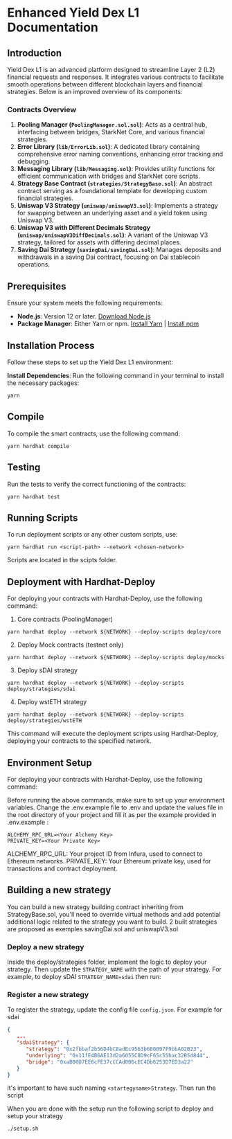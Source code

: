 # Enhanced Yield Dex L1 Documentation

## Introduction

Yield Dex L1 is an advanced platform designed to streamline Layer 2 (L2) financial requests and responses. It integrates various contracts to facilitate smooth operations between different blockchain layers and financial strategies. Below is an improved overview of its components:

### Contracts Overview

1. **Pooling Manager (`PoolingManager.sol.sol`)**: Acts as a central hub, interfacing between bridges, StarkNet Core, and various financial strategies.
2. **Error Library (`lib/ErrorLib.sol`)**: A dedicated library containing comprehensive error naming conventions, enhancing error tracking and debugging.
3. **Messaging Library (`lib/Messaging.sol`)**: Provides utility functions for efficient communication with bridges and StarkNet core scripts.
4. **Strategy Base Contract (`strategies/StrategyBase.sol`)**: An abstract contract serving as a foundational template for developing custom financial strategies.
5. **Uniswap V3 Strategy (`uniswap/uniswapV3.sol`)**: Implements a strategy for swapping between an underlying asset and a yield token using Uniswap V3.
6. **Uniswap V3 with Different Decimals Strategy (`uniswap/uniswapV3DiffDecimals.sol`)**: A variant of the Uniswap V3 strategy, tailored for assets with differing decimal places.
7. **Saving Dai Strategy (`savingDai/savingDai.sol`)**: Manages deposits and withdrawals in a saving Dai contract, focusing on Dai stablecoin operations.

## Prerequisites

Ensure your system meets the following requirements:

- **Node.js**: Version 12 or later. [Download Node.js](https://nodejs.org/)
- **Package Manager**: Either Yarn or npm. [Install Yarn](https://yarnpkg.com/getting-started/install) | [Install npm](https://www.npmjs.com/get-npm)

## Installation Process

Follow these steps to set up the Yield Dex L1 environment:

**Install Dependencies**: Run the following command in your terminal to install the necessary packages:

   ```shell
   yarn
   ```


## Compile

To compile the smart contracts, use the following command:

```shell
yarn hardhat compile
```

## Testing

Run the tests to verify the correct functioning of the contracts:

```shell
yarn hardhat test
```


## Running Scripts

To run deployment scripts or any other custom scripts, use:

```shell
yarn hardhat run <script-path> --network <chosen-network>
```

Scripts are located in the scipts folder.

## Deployment with Hardhat-Deploy

For deploying your contracts with Hardhat-Deploy, use the following command:


1. Core contracts (PoolingManager)
```shell
yarn hardhat deploy --network ${NETWORK} --deploy-scripts deploy/core
```

2. Deploy Mock contracts (testnet only)
```shell
yarn hardhat deploy --network ${NETWORK} --deploy-scripts deploy/mocks
```

3. Deploy sDAI strategy
```shell
yarn hardhat deploy --network ${NETWORK} --deploy-scripts deploy/strategies/sdai
```

4. Deploy wstETH strategy
```shell
yarn hardhat deploy --network ${NETWORK} --deploy-scripts deploy/strategies/wstETH
```

This command will execute the deployment scripts using Hardhat-Deploy, deploying your contracts to the specified network.


## Environment Setup

For deploying your contracts with Hardhat-Deploy, use the following command:

Before running the above commands, make sure to set up your environment variables. Change the .env.example file to .env and update the values file in the root directory of your project and fill it as per the example provided in .env.example :

```plaintext
ALCHEMY_RPC_URL=<Your Alchemy Key>
PRIVATE_KEY=<Your Private Key>
```

ALCHEMY_RPC_URL: Your project ID from Infura, used to connect to Ethereum networks.
PRIVATE_KEY: Your Ethereum private key, used for transactions and contract deployment.

## Building a new strategy

You can build a new strategy building contract inheriting from StrategyBase.sol, you'll need to override virtual methods and add potential additional logic related to the strategy you want to build. 2 built strategies are proposed as exemples savingDai.sol and uniswapV3.sol

### Deploy a new strategy
Inside the deploy/strategies folder, implement the logic to deploy your strategy. Then update the `STRATEGY_NAME` with the path of your strategy. For example, to deploy sDAI `STRATEGY_NAME=sdai` then run:

### Register a new strategy
To register the strategy, update the config file `config.json`. For example for sdai

```json
{
   ...
   "sdaiStrategy": {
      "strategy": "0x2fbbaf2b56D4bC8adEc9563b680097F9bbA02B23",
      "underlying": "0x11fE4B6AE13d2a6055C8D9cF65c55bac32B5d844",
      "bridge": "0xaB00D7EE6cFE37cCCAd006cEC4Db6253D7ED3a22"
   }
}
```
it's important to have such naming `<startegyname>Strategy`. Then run the script 

When you are done with the setup run the following script to deploy and setup your strategy

```shell
./setup.sh
```
